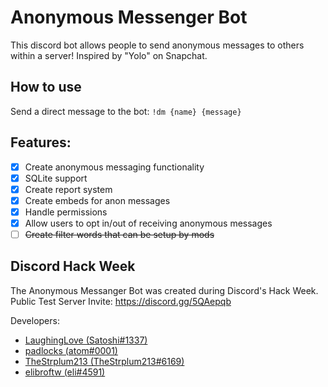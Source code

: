 # Anonymous Messenger Bot
This discord bot allows people to send anonymous messages to others within a server! Inspired by "Yolo" on Snapchat.
## How to use
Send a direct message to the bot: `!dm {name} {message}`
## Features:
- [X] Create anonymous messaging functionality
- [X] SQLite support
- [X] Create report system
- [X] Create embeds for anon messages
- [X] Handle permissions
- [X] Allow users to opt in/out of receiving anonymous messages
- [ ] ~~Create filter words that can be setup by mods~~

## Discord Hack Week
The Anonymous Messanger Bot was created during Discord's Hack Week.
Public Test Server Invite: https://discord.gg/5QAepqb

Developers:
* [LaughingLove (Satoshi#1337)](https://github.com/LaughingLove)
* [padlocks (atom#0001)](https://github.com/padlocks)
* [TheStrplum213 (TheStrplum213#6169)](https://github.com/TheStrplum213)
* [elibroftw (eli#4591)](https://github.com/elibroftw)
